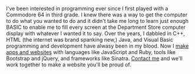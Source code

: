 I've been interested in programming ever since I first played with a Commodore 64 in third grade. I knew there was a way to get the computer to do what you wanted to do and it didn't take me long to learn just enough BASIC to enable me to fill every screen at the Department Store computer display with whatever I wanted it to say. Over the years, I dabbled in C++, HTML (the internet was brand spanking new,) Java, and Visual Basic programming and development have alwasy been in my blood. Now I [make apps and websites](#portfolio) with languages like JavaScript and Ruby, tools like Bootstrap and jQuery, and frameworks like Sinatra. [Contact me](#contact) and we'll work together to make a website you'll be proud of.
